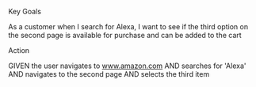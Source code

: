Key Goals

As a customer when I search for Alexa, I want to see if the third option on the second page is available for purchase and can be added to the cart

Action

GIVEN the user navigates to www.amazon.com
AND searches for 'Alexa'
AND navigates to the second page
AND selects the third item
